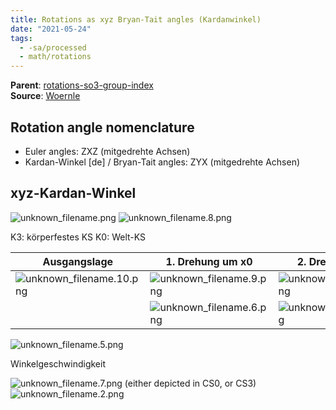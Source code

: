 ```yaml
---
title: Rotations as xyz Bryan-Tait angles (Kardanwinkel)
date: "2021-05-24"
tags:
  - -sa/processed
  - math/rotations
---
```


**Parent**: [rotations-so3-group-index](rotations/rotations-so3-group-index.md)  
**Source**: [Woernle](woernle-mehrkoerpersysteme.md)

## Rotation angle nomenclature
* Euler angles: ZXZ (mitgedrehte Achsen)
* Kardan-Winkel \[de\] / Bryan-Tait angles: ZYX (mitgedrehte Achsen)

## xyz-Kardan-Winkel

![unknown_filename.png](studienarbeit/_resources/Rotations_as_xyz_Bryan-Tait_angles_(Kardanwinkel).resources/unknown_filename.png)
![unknown_filename.8.png](studienarbeit/_resources/Rotations_as_xyz_Bryan-Tait_angles_(Kardanwinkel).resources/unknown_filename.8.png)

K3: körperfestes KS
K0: Welt-KS

| Ausgangslage | 1.  Drehung um x0 | 2.  Drehung um y1 | 3.  Drehung um z2 |
| --- | --- | --- | --- |
| ![unknown_filename.10.png](studienarbeit/_resources/Rotations_as_xyz_Bryan-Tait_angles_(Kardanwinkel).resources/unknown_filename.10.png) | ![unknown_filename.9.png](studienarbeit/_resources/Rotations_as_xyz_Bryan-Tait_angles_(Kardanwinkel).resources/unknown_filename.9.png) | ![unknown_filename.11.png](studienarbeit/_resources/Rotations_as_xyz_Bryan-Tait_angles_(Kardanwinkel).resources/unknown_filename.11.png) | ![unknown_filename.1.png](studienarbeit/_resources/Rotations_as_xyz_Bryan-Tait_angles_(Kardanwinkel).resources/unknown_filename.1.png) |
|     | ![unknown_filename.6.png](studienarbeit/_resources/Rotations_as_xyz_Bryan-Tait_angles_(Kardanwinkel).resources/unknown_filename.6.png) | ![unknown_filename.3.png](studienarbeit/_resources/Rotations_as_xyz_Bryan-Tait_angles_(Kardanwinkel).resources/unknown_filename.3.png) | ![unknown_filename.4.png](studienarbeit/_resources/Rotations_as_xyz_Bryan-Tait_angles_(Kardanwinkel).resources/unknown_filename.4.png) |

![unknown_filename.5.png](studienarbeit/_resources/Rotations_as_xyz_Bryan-Tait_angles_(Kardanwinkel).resources/unknown_filename.5.png)

Winkelgeschwindigkeit

![unknown_filename.7.png](studienarbeit/_resources/Rotations_as_xyz_Bryan-Tait_angles_(Kardanwinkel).resources/unknown_filename.7.png) (either depicted in CS0, or CS3)
![unknown_filename.2.png](studienarbeit/_resources/Rotations_as_xyz_Bryan-Tait_angles_(Kardanwinkel).resources/unknown_filename.2.png)

